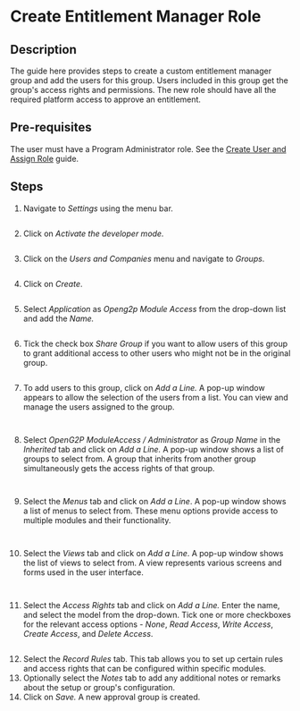 # Create Entitlement Manager Role

## Description

The guide here provides steps to create a custom entitlement manager group and add the users for this group. Users included in this group get the group's access rights and permissions. The new role should have all the required platform access to approve an entitlement.

## Pre-requisites

The user must have a Program Administrator role. See the [Create User and Assign Role](assign-roles-to-users.md) guide.

## Steps

1. Navigate to _Settings_ using the menu bar.

<figure><img src="../../.gitbook/assets/settings-odoo role.PNG" alt=""><figcaption></figcaption></figure>

2. Click on _Activate the developer mode._

<figure><img src="../../.gitbook/assets/settings-develpoer mode.png" alt=""><figcaption></figcaption></figure>

3. Click on the _Users and Companies_ menu and navigate to _Groups_.

<figure><img src="../../.gitbook/assets/odoo-groups (1).png" alt=""><figcaption></figcaption></figure>

4. Click on _Create_.

<figure><img src="../../.gitbook/assets/odoo-create.PNG" alt=""><figcaption></figcaption></figure>

5. Select _Application_ as _Openg2p Module Access_ from the drop-down list and add the _Name._

<figure><img src="../../.gitbook/assets/group-application.PNG" alt=""><figcaption></figcaption></figure>

6. Tick the check box _Share Group_ if you want to allow users of this group to grant additional access to other users who might not be in the original group.

<figure><img src="../../.gitbook/assets/group-share-group.PNG" alt=""><figcaption></figcaption></figure>

7. To add users to this group, click on _Add a Line._ A pop-up window appears to allow the selection of the users from a list. You can view and manage the users assigned to the group.

<div>

<figure><img src="../../.gitbook/assets/create-group-users.PNG" alt=""><figcaption></figcaption></figure>

 

<figure><img src="../../.gitbook/assets/odoo-user.PNG" alt=""><figcaption></figcaption></figure>

</div>

8. Select _OpenG2P ModuleAccess / Administrator_ as _Group Name_ in the _Inherited_ tab and click on _Add a Line._ A pop-up window shows a list of groups to select from. A group that inherits from another group simultaneously gets the access rights of that group.

<div>

<figure><img src="../../.gitbook/assets/group-inherited.PNG" alt=""><figcaption></figcaption></figure>

 

<figure><img src="../../.gitbook/assets/inherits.PNG" alt=""><figcaption></figcaption></figure>

</div>

9. Select the _Menus_ tab and click on _Add a Line_. A pop-up window shows a list of menus to select from. These menu options provide access to multiple modules and their functionality.

<div>

<figure><img src="../../.gitbook/assets/odoo-menu-addline.png" alt=""><figcaption></figcaption></figure>

 

<figure><img src="../../.gitbook/assets/odoo-menu.PNG" alt=""><figcaption></figcaption></figure>

</div>

10. Select the _Views_ tab and click on _Add a Line_. A pop-up window shows the list of views to select from. A view represents various screens and forms used in the user interface.

<div>

<figure><img src="../../.gitbook/assets/odoo-view-addline.png" alt=""><figcaption></figcaption></figure>

 

<figure><img src="../../.gitbook/assets/odoo-views.PNG" alt=""><figcaption></figcaption></figure>

</div>

11. Select the _Access Rights_ tab and click on _Add a Line._ Enter the name, and select the model from the drop-down. Tick one or more checkboxes for the relevant access options - _None_, _Read Access_, _Write Access_, _Create Access_, and _Delete Access_.

<figure><img src="../../.gitbook/assets/Create-group-access-rights.PNG" alt=""><figcaption></figcaption></figure>

12. Select the _Record Rules_ tab. This tab allows you to set up certain rules and access rights that can be configured within specific modules.
13. Optionally select the _Notes_ tab to add any additional notes or remarks about the setup or group's configuration.
14. Click on _Save._ A new approval group is created.
